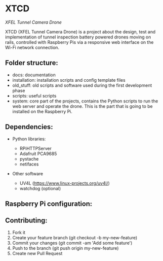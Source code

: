 # XTCD

*XFEL Tunnel Camera Drone*

XTCD (XFEL Tunnel Camera Drone) is a project about the design, test and implementation of tunnel inspection battery powered drones moving on rails, controlled with Raspberry Pis via a responsive web interface on the Wi-Fi network connection.

## Folder structure:

- docs: documentation
- installation: installation scripts and config template files
- old_stuff: old scripts and software used during the first development phase
- scripts: useful scripts
- system: core part of the projects, contains the Python scripts to run the web server and operate the drone. This is the part that is going to be installed on the Raspberry Pi.

## Dependencies:

- Python libraries:
	- RPiHTTPServer
	- Adafruit PCA9685
	- pystache
	- netifaces

- Other software
	- UV4L (https://www.linux-projects.org/uv4l/)
	- watchdog (optional)

## Raspberry Pi configuration:



## Contributing:

1. Fork it
2. Create your feature branch (git checkout -b my-new-feature)
3. Commit your changes (git commit -am 'Add some feature')
4. Push to the branch (git push origin my-new-feature)
5. Create new Pull Request
